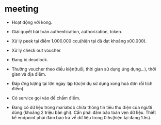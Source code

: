 # meeting

* Hoạt động với kong.

* Giải quyết bài toán authentication, authorization, token.

* Xử lý peek tại điểm 1.000.000 ccu(hiện tại đã đạt khoảng x00.000).

* Xử lý check out voucher.

* Đang bị deadlock.

* Thưởng voucher theo điều kiện(tuổi, thời gian sử dụng ứng dụng...), thời gian và địa điểm.

* Đáp ứng lượng tại lớn ngay lập tức(ví dụ sử dụng xong hoá đơn rồi tích điểm).

* Có service gọi vào để chấm điểm.

* Đang có dữ liệu trong mariabdb chứa thông tin tiêu thụ điện của người dùng (khoảng 2 triệu bản ghi). Cần phải đảm bảo toàn vẹn dữ liệu. Thiết kế endpoint phải đảm bảo trả về dữ liệu trong 0.5s(hiện tại đang 1.5s).